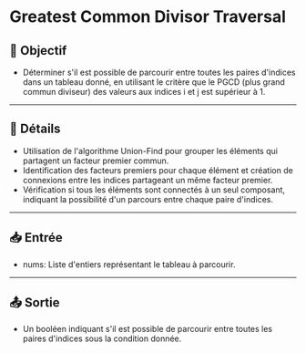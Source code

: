 # Greatest Common Divisor Traversal

## 🎯 Objectif

- Déterminer s'il est possible de parcourir entre toutes les paires d'indices dans un tableau donné, en utilisant le critère que le PGCD (plus grand commun diviseur) des valeurs aux indices i et j est supérieur à 1.

---

## 📝 Détails

- Utilisation de l'algorithme Union-Find pour grouper les éléments qui partagent un facteur premier commun.
- Identification des facteurs premiers pour chaque élément et création de connexions entre les indices partageant un même facteur premier.
- Vérification si tous les éléments sont connectés à un seul composant, indiquant la possibilité d'un parcours entre chaque paire d'indices.

---

## 📥 Entrée

- nums: Liste d'entiers représentant le tableau à parcourir.

---

## 📤 Sortie

- Un booléen indiquant s'il est possible de parcourir entre toutes les paires d'indices sous la condition donnée.

